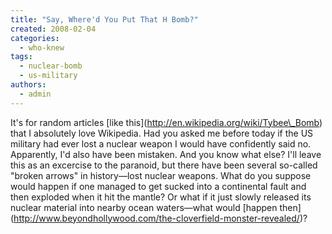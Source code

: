 ```yaml
---
title: "Say, Where'd You Put That H Bomb?"
created: 2008-02-04
categories: 
  - who-knew
tags: 
  - nuclear-bomb
  - us-military
authors: 
  - admin
---
```


It's for random articles \[like this\](http://en.wikipedia.org/wiki/Tybee\_Bomb) that I absolutely love Wikipedia. Had you asked me before today if the US military had ever lost a nuclear weapon I would have confidently said no. Apparently, I'd also have been mistaken. And you know what else? I'll leave this as an excercise to the paranoid, but there have been several so-called "broken arrows" in history—lost nuclear weapons. What do you suppose would happen if one managed to get sucked into a continental fault and then exploded when it hit the mantle? Or what if it just slowly released its nuclear material into nearby ocean waters—what would \[happen then\](http://www.beyondhollywood.com/the-cloverfield-monster-revealed/)?
